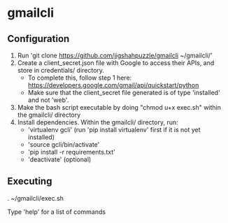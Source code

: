 # gmailcli

## Configuration
1. Run 'git clone https://github.com/jigshahpuzzle/gmailcli ~/gmailcli/'
2. Create a client_secret.json file with Google to access their APIs, and store in credentials/ directory.
	- To complete this, follow step 1 here: https://developers.google.com/gmail/api/quickstart/python
    - Make sure that the client_secret file generated is of type 'installed' and not 'web'.
3. Make the bash script executable by doing "chmod u+x exec.sh" within the gmailcli/ directory  
4. Install dependencies. Within the gmailcli/ directory, run:
	- 'virtualenv gcli' (run 'pip install virtualenv' first if it is not yet installed)
    - 'source gcli/bin/activate'
    - 'pip install -r requirements.txt'
    - 'deactivate' (optional)

## Executing
. ~/gmailcli/exec.sh

Type 'help' for a list of commands
